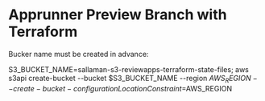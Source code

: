 # Apprunner Preview Branch with Terraform


Bucker name must be created in advance:

S3_BUCKET_NAME=sallaman-s3-reviewapps-terraform-state-files; aws s3api create-bucket --bucket $S3_BUCKET_NAME --region $AWS_REGION --create-bucket-configuration LocationConstraint=$AWS_REGION
